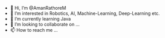 - 👋 Hi, I’m @AmanRathoreM
- 👀 I’m interested in Robotics, AI, Machine-Learning, Deep-Learning etc.
- 🌱 I’m currently learning Java
- 💞️ I’m looking to collaborate on ...
- 📫 How to reach me ...

<!---
AmanRathoreM/AmanRathoreM is a ✨ special ✨ repository because its `README.md` (this file) appears on your GitHub profile.
You can click the Preview link to take a look at your changes.
--->
